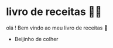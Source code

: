 # livro de receitas :woman_cook:

olá ! Bem vindo ao meu livro de receitas :wave:

- Beijinho de colher



